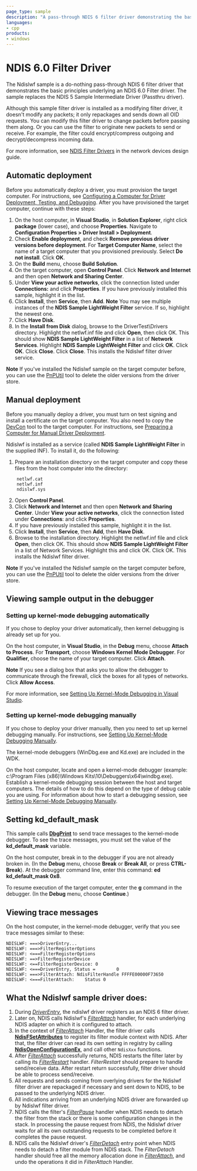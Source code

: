 ```yaml
---
page_type: sample
description: "A pass-through NDIS 6 filter driver demonstrating the basic principles of an NDIS 6.0 Filter driver."
languages:
- cpp
products:
- windows
---
```


<!---
    name: NDIS 6.0 Filter Driver
    platform: WDM
    language: cpp
    category: Network
    description: A pass-through NDIS 6 filter driver demonstrating the basic principles of an NDIS 6.0 Filter driver.
    samplefwlink: http://go.microsoft.com/fwlink/p/?LinkId=617915
--->

# NDIS 6.0 Filter Driver

The Ndislwf sample is a do-nothing pass-through NDIS 6 filter driver that demonstrates the basic principles underlying an NDIS 6.0 Filter driver. The sample replaces the NDIS 5 Sample Intermediate Driver (Passthru driver).

Although this sample filter driver is installed as a modifying filter driver, it doesn't modify any packets; it only repackages and sends down all OID requests. You can modify this filter driver to change packets before passing them along. Or you can use the filter to originate new packets to send or receive. For example, the filter could encrypt/compress outgoing and decrypt/decompress incoming data.

For more information, see [NDIS Filter Drivers](http://msdn.microsoft.com/en-us/library/windows/hardware/ff565492) in the network devices design guide.


Automatic deployment
--------------------

Before you automatically deploy a driver, you must provision the target computer. For instructions, see [Configuring a Computer for Driver Deployment, Testing, and Debugging](http://msdn.microsoft.com/en-us/library/windows/hardware/). After you have provisioned the target computer, continue with these steps:

1.  On the host computer, in **Visual Studio**, in **Solution Explorer**, right click **package** (lower case), and choose **Properties**. Navigate to **Configuration Properties \> Driver Install \> Deployment**.
2.  Check **Enable deployment**, and check **Remove previous driver versions before deployment**. For **Target Computer Name**, select the name of a target computer that you provisioned previously. Select **Do not install**. Click **OK**.
3.  On the **Build** menu, choose **Build Solution**.
4.  On the target computer, open **Control Panel**. Click **Network and Internet** and then open **Network and Sharing Center**.
5.  Under **View your active networks**, click the connection listed under **Connections:** and click **Properties**. If you have previously installed this sample, highlight it in the list.
6.  Click **Install**, then **Service**, then **Add**.
    **Note** You may see multiple instances of the **NDIS Sample LightWeight Filter** service. If so, highlight the newest one.
7.  Click **Have Disk**.
8.  In the **Install from Disk** dialog, browse to the DriverTest\\Drivers directory. Highlight the netlwf.inf file and click **Open**, then click OK. This should show **NDIS Sample LightWeight Filter** in a list of **Network Services**. Highlight **NDIS Sample LightWeight Filter** and click **OK**. Click **OK**. Click **Close**. Click **Close**. This installs the Ndislwf filter driver service.

**Note** If you've installed the Ndislwf sample on the target computer before, you can use the [PnPUtil](http://msdn.microsoft.com/en-us/library/windows/hardware/ff550419) tool to delete the older versions from the driver store.

Manual deployment
-----------------

Before you manually deploy a driver, you must turn on test signing and install a certificate on the target computer. You also need to copy the [DevCon](http://msdn.microsoft.com/en-us/library/windows/hardware/ff544707) tool to the target computer. For instructions, see [Preparing a Computer for Manual Driver Deployment](https://docs.microsoft.com/en-us/windows-hardware/drivers/develop/preparing-a-computer-for-manual-driver-deployment).

Ndislwf is installed as a service (called **NDIS Sample LightWeight Filter** in the supplied INF). To install it, do the following:

1.  Prepare an installation directory on the target computer and copy these files from the host computer into the directory:
```
    netlwf.cat
    netlwf.inf
    ndislwf.sys
```
2.  Open **Control Panel**.
3.  Click **Network and Internet** and then open **Network and Sharing Center**. Under **View your active networks**, click the connection listed under **Connections**: and click **Properties**.
4.  If you have previously installed this sample, highlight it in the list.
5.  Click **Install**, then **Service**, then **Add**, then **Have Disk**.
6.  Browse to the installation directory. Highlight the netlwf.inf file and click **Open**, then click OK. This should show **NDIS Sample LightWeight Filter** in a list of Network Services. Highlight this and click OK. Click OK. This installs the Ndislwf filter driver.

**Note** If you've installed the Ndislwf sample on the target computer before, you can use the [PnPUtil](http://msdn.microsoft.com/en-us/library/windows/hardware/ff550419) tool to delete the older versions from the driver store.

Viewing sample output in the debugger
-------------------------------------

### Setting up kernel-mode debugging automatically

If you chose to deploy your driver automatically, then kernel debugging is already set up for you.

On the host computer, in **Visual Studio**, in the **Debug** menu, choose **Attach to Process**. For **Transport**, choose **Windows Kernel Mode Debugger**. For **Qualifier**, choose the name of your target computer. Click **Attach**.

**Note** If you see a dialog box that asks you to allow the debugger to communicate through the firewall, click the boxes for all types of networks. Click **Allow Access**.

For more information, see [Setting Up Kernel-Mode Debugging in Visual Studio](http://msdn.microsoft.com/en-us/library/windows/hardware/hh439376).

### Setting up kernel-mode debugging manually

If you chose to deploy your driver manually, then you need to set up kernel debugging manually. For instructions, see [Setting Up Kernel-Mode Debugging Manually](http://msdn.microsoft.com/en-us/library/windows/hardware/hh439378).

The kernel-mode debuggers (WinDbg.exe and Kd.exe) are included in the WDK.

On the host computer, locate and open a kernel-mode debugger (example: c:\\Program Files (x86)\\Windows Kits\\10\\Debuggers\\x64\\windbg.exe). Establish a kernel-mode debugging session between the host and target computers. The details of how to do this depend on the type of debug cable you are using. For information about how to start a debugging session, see [Setting Up Kernel-Mode Debugging Manually](http://msdn.microsoft.com/en-us/library/windows/hardware/hh439378).

Setting kd\_default\_mask
-------------------------

This sample calls [**DbgPrint**](http://msdn.microsoft.com/en-us/library/windows/hardware/ff543632) to send trace messages to the kernel-mode debugger. To see the trace messages, you must set the value of the **kd\_default\_mask** variable.

On the host computer, break in to the debugger if you are not already broken in. (In the **Debug** menu, choose **Break** or **Break All**, or press **CTRL-Break**). At the debugger command line, enter this command: **ed kd\_default\_mask 0x8**.

To resume execution of the target computer, enter the **g** command in the debugger. (In the **Debug** menu, choose **Continue**.)

Viewing trace messages
----------------------

On the host computer, in the kernel-mode debugger, verify that you see trace messages similar to these:
```
NDISLWF: ===>DriverEntry...
NDISLWF: ===>FilterRegisterOptions
NDISLWF: <===FilterRegisterOptions
NDISLWF: ==>FilterRegisterDevice
NDISLWF: <==FilterRegisterDevice: 0
NDISLWF: <===DriverEntry, Status =        0
NDISLWF: ===>FilterAttach: NdisFilterHandle FFFFE00000F73650
NDISLWF: <===FilterAttach:    Status 0
```
What the Ndislwf sample driver does:
------------------------------------

1.  During [*DriverEntry*](http://msdn.microsoft.com/en-us/library/windows/hardware/ff544113), the ndislwf driver registers as an NDIS 6 filter driver.
2.  Later on, NDIS calls Ndislwf's [*FilterAttach*](http://msdn.microsoft.com/en-us/library/windows/hardware/ff549905) handler, for each underlying NDIS adapter on which it is configured to attach.
3.  In the context of [*FilterAttach*](http://msdn.microsoft.com/en-us/library/windows/hardware/ff549905) Handler, the filter driver calls [**NdisFSetAttributes**](http://msdn.microsoft.com/en-us/library/windows/hardware/ff562619) to register its filter module context with NDIS. After that, the filter driver can read its own setting in registry by calling [**NdisOpenConfigurationEx**](http://msdn.microsoft.com/en-us/library/windows/hardware/ff563717), and call other `NdisXxx` functions.
4.  After [*FilterAttach*](http://msdn.microsoft.com/en-us/library/windows/hardware/ff549905) successfully returns, NDIS restarts the filter later by calling its [*FilterRestart*](http://msdn.microsoft.com/en-us/library/windows/hardware/ff549962) handler. *FilterRestart* should prepare to handle send/receive data. After restart return successfully, filter driver should be able to process send/receive.
5.  All requests and sends coming from overlying drivers for the Ndislwf filter driver are repackaged if necessary and sent down to NDIS, to be passed to the underlying NDIS driver.
6.  All indications arriving from an underlying NDIS driver are forwarded up by Ndislwf filter driver.
7.  NDIS calls the filter's [*FilterPause*](http://msdn.microsoft.com/en-us/library/windows/hardware/ff549957) handler when NDIS needs to detach the filter from the stack or there is some configuration changes in the stack. In processing the pause request from NDIS, the Ndislwf driver waits for all its own outstanding requests to be completed before it completes the pause request.
8.  NDIS calls the Ndislwf driver's [*FilterDetach*](http://msdn.microsoft.com/en-us/library/windows/hardware/ff549918) entry point when NDIS needs to detach a filter module from NDIS stack. The *FilterDetach* handler should free all the memory allocation done in [*FilterAttach*](http://msdn.microsoft.com/en-us/library/windows/hardware/ff549905), and undo the operations it did in *FilterAttach* Handler.

